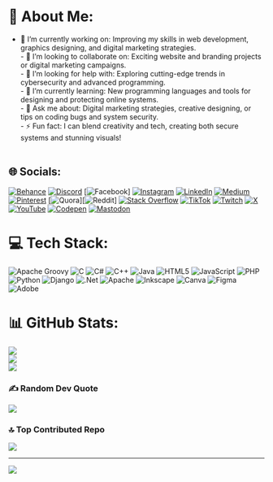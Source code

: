 # 💫 About Me:
- 🔭 I’m currently working on: Improving my skills in web development, graphics designing, and digital marketing strategies.  <br>- 🤝 I’m looking to collaborate on: Exciting website and branding projects or digital marketing campaigns.  <br>- 🧠 I’m looking for help with: Exploring cutting-edge trends in cybersecurity and advanced programming.  <br>- 🌱 I’m currently learning: New programming languages and tools for designing and protecting online systems.  <br>- 💬 Ask me about: Digital marketing strategies, creative designing, or tips on coding bugs and system security.  <br>- ⚡ Fun fact: I can blend creativity and tech, creating both secure systems and stunning visuals!  <br><br>


## 🌐 Socials:
[![Behance](https://img.shields.io/badge/Behance-1769ff?logo=behance&logoColor=white)](https://behance.net/ankitgurung6) [![Discord](https://img.shields.io/badge/Discord-%237289DA.svg?logo=discord&logoColor=white)](https://discord.gg/https://discord.gg/HMdr4sff) [![Facebook](https://img.shields.io/badge/Facebook-%231877F2.svg?logo=Facebook&logoColor=white)] [![Instagram](https://img.shields.io/badge/Instagram-%23E4405F.svg?logo=Instagram&logoColor=white)](https://instagram.com/annkitgurung080) [![LinkedIn](https://img.shields.io/badge/LinkedIn-%230077B5.svg?logo=linkedin&logoColor=white)](https://linkedin.com/in/ankit-gurung-946913324) [![Medium](https://img.shields.io/badge/Medium-12100E?logo=medium&logoColor=white)](https://medium.com/@https://medium.com/@ankitgurung536) [![Pinterest](https://img.shields.io/badge/Pinterest-%23E60023.svg?logo=Pinterest&logoColor=white)](https://pinterest.com/ankitgurung1004) [![Quora](https://img.shields.io/badge/Quora-%23B92B27.svg?logo=Quora&logoColor=white)][![Reddit](https://img.shields.io/badge/Reddit-%23FF4500.svg?logo=Reddit&logoColor=white)] [![Stack Overflow](https://img.shields.io/badge/-Stackoverflow-FE7A16?logo=stack-overflow&logoColor=white)](https://stackoverflow.com/users/28676610) [![TikTok](https://img.shields.io/badge/TikTok-%23000000.svg?logo=TikTok&logoColor=white)](https://tiktok.com/@annkitgurung080) [![Twitch](https://img.shields.io/badge/Twitch-%239146FF.svg?logo=Twitch&logoColor=white)](https://twitch.tv/annkitgurung080) [![X](https://img.shields.io/badge/X-black.svg?logo=X&logoColor=white)](https://x.com/annkitgurung080) [![YouTube](https://img.shields.io/badge/YouTube-%23FF0000.svg?logo=YouTube&logoColor=white)](https://youtube.com/@annkitgurung080) [![Codepen](https://img.shields.io/badge/Codepen-000000?style=for-the-badge&logo=codepen&logoColor=white)](https://codepen.io/annkitgurung080) [![Mastodon](https://img.shields.io/badge/-MASTODON-%232B90D9?style=for-the-badge&logo=mastodon&logoColor=white)](https://mastodon.social/@annkitgurung080) 

# 💻 Tech Stack:
![Apache Groovy](https://img.shields.io/badge/Apache%20Groovy-4298B8.svg?style=for-the-badge&logo=Apache+Groovy&logoColor=white) ![C](https://img.shields.io/badge/c-%2300599C.svg?style=for-the-badge&logo=c&logoColor=white) ![C#](https://img.shields.io/badge/c%23-%23239120.svg?style=for-the-badge&logo=csharp&logoColor=white) ![C++](https://img.shields.io/badge/c++-%2300599C.svg?style=for-the-badge&logo=c%2B%2B&logoColor=white) ![Java](https://img.shields.io/badge/java-%23ED8B00.svg?style=for-the-badge&logo=openjdk&logoColor=white) ![HTML5](https://img.shields.io/badge/html5-%23E34F26.svg?style=for-the-badge&logo=html5&logoColor=white) ![JavaScript](https://img.shields.io/badge/javascript-%23323330.svg?style=for-the-badge&logo=javascript&logoColor=%23F7DF1E) ![PHP](https://img.shields.io/badge/php-%23777BB4.svg?style=for-the-badge&logo=php&logoColor=white) ![Python](https://img.shields.io/badge/python-3670A0?style=for-the-badge&logo=python&logoColor=ffdd54) ![Django](https://img.shields.io/badge/django-%23092E20.svg?style=for-the-badge&logo=django&logoColor=white) ![.Net](https://img.shields.io/badge/.NET-5C2D91?style=for-the-badge&logo=.net&logoColor=white) ![Apache](https://img.shields.io/badge/apache-%23D42029.svg?style=for-the-badge&logo=apache&logoColor=white) ![Inkscape](https://img.shields.io/badge/Inkscape-e0e0e0?style=for-the-badge&logo=inkscape&logoColor=080A13) ![Canva](https://img.shields.io/badge/Canva-%2300C4CC.svg?style=for-the-badge&logo=Canva&logoColor=white) ![Figma](https://img.shields.io/badge/figma-%23F24E1E.svg?style=for-the-badge&logo=figma&logoColor=white) ![Adobe](https://img.shields.io/badge/adobe-%23FF0000.svg?style=for-the-badge&logo=adobe&logoColor=white)
# 📊 GitHub Stats:
![](https://github-readme-stats.vercel.app/api?username=annkitgurung080&theme=dark&hide_border=false&include_all_commits=false&count_private=false)<br/>
![](https://github-readme-streak-stats.herokuapp.com/?user=annkitgurung080&theme=dark&hide_border=false)<br/>
![](https://github-readme-stats.vercel.app/api/top-langs/?username=annkitgurung080&theme=dark&hide_border=false&include_all_commits=false&count_private=false&layout=compact)

### ✍️ Random Dev Quote
![](https://quotes-github-readme.vercel.app/api?type=horizontal&theme=radical)

### 🔝 Top Contributed Repo
![](https://github-contributor-stats.vercel.app/api?username=annkitgurung080&limit=5&theme=dark&combine_all_yearly_contributions=true)

---
[![](https://visitcount.itsvg.in/api?id=annkitgurung080&icon=0&color=0)](https://visitcount.itsvg.in)

<!-- Proudly created with GPRM ( https://gprm.itsvg.in ) -->

